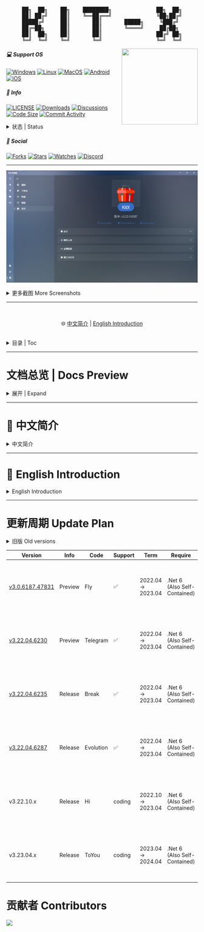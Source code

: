 ﻿<pre align="center">
██╗  ██╗    ██╗    ████████╗              ██╗  ██╗
██║ ██╔╝    ██║    ╚══██╔══╝              ╚██╗██╔╝
█████╔╝     ██║       ██║       █████╗     ╚███╔╝ 
██╔═██╗     ██║       ██║       ╚════╝     ██╔██╗ 
██║  ██╗    ██║       ██║                 ██╔╝ ██╗
╚═╝  ╚═╝    ╚═╝       ╚═╝                 ╚═╝  ╚═╝
</pre>

<a href="https://kitx.apps.catrol.cn/">
  <img align="right" src="https://source.catrol.cn/icons/Project/Catrol/KitX/KitX.png" height="200" width="200"/>
</a>

##### 💻 Support OS
[![Windows](https://img.shields.io/badge/Windows-0078D6?style=for-the-badge&logo=windows&logoColor=white)](#)
[![Linux](https://img.shields.io/badge/Linux-FCC624?style=for-the-badge&logo=linux&logoColor=black)](#)
[![MacOS](https://img.shields.io/badge/mac%20os-000000?style=for-the-badge&logo=macos&logoColor=F0F0F0)](#)
[![Android](https://img.shields.io/badge/Android-3DDC84?style=for-the-badge&logo=android&logoColor=white)](#)
[![iOS](https://img.shields.io/badge/iOS-000000?style=for-the-badge&logo=ios&logoColor=white)](#)

##### 📢 Info
[![LICENSE](https://img.shields.io/github/license/Crequency/KitX?style=for-the-badge)](./LICENSE)
[![Downloads](https://img.shields.io/github/downloads/Crequency/KitX/total?style=for-the-badge&color=%239F7AEA)](https://github.com/Crequency/KitX/releases)
[![Discussions](https://img.shields.io/github/discussions/Crequency/KitX?color=%23ED8936&style=for-the-badge)](https://github.com/Crequency/KitX/discussions)
[![Code Size](https://img.shields.io/github/languages/code-size/Crequency/KitX?style=for-the-badge)](#)
[![Commit Activity](https://img.shields.io/github/commit-activity/m/Crequency/KitX?style=for-the-badge)](https://github.com/Crequency/KitX/commits/)

<details>
<summary>状态 | Status</summary>

[![Build Universal](https://img.shields.io/github/workflow/status/Crequency/KitX/Build%20Universal?style=for-the-badge&label=Build%20Universal)](https://github.com/Crequency/KitX/actions/workflows/build.yml)
[![Build Loaders](https://img.shields.io/github/workflow/status/Crequency/KitX/Build%20Loaders?style=for-the-badge&label=Build%20Loaders)](https://github.com/Crequency/KitX/actions/workflows/build-loaders.yml)
[![Build Plugins](https://img.shields.io/github/workflow/status/Crequency/KitX/Build%20Plugins?style=for-the-badge&label=Build%20Plugins)](https://github.com/Crequency/KitX/actions/workflows/build-plugins.yml)

</details>

##### 📧 Social
[![Forks](https://img.shields.io/github/forks/Crequency/KitX?style=social)](https://github.com/Crequency/KitX/network/members)
[![Stars](https://img.shields.io/github/stars/Crequency/KitX?style=social)](https://github.com/Crequency/KitX/stargazers)
[![Watches](https://img.shields.io/github/watchers/Crequency/KitX?style=social)](https://github.com/Crequency/KitX/watchers)
[![Discord](https://img.shields.io/discord/935095924785549372?style=social&label=Discord)](https://discord.gg/TGx3FYbUBb)

---

![ScreenShot of About View](https://raw.githubusercontent.com/Dynesshely/SmallStorge/master/Crequency-KitX/screenshot_about.png)

<details>
<summary>更多截图 More Screenshots</summary>

![ScreenShot of About View](https://raw.githubusercontent.com/Dynesshely/SmallStorge/master/Crequency-KitX/screenshot_plugins.png)
![ScreenShot of About View](https://raw.githubusercontent.com/Dynesshely/SmallStorge/master/Crequency-KitX/screenshot_devices.png)
![ScreenShot of About View](https://raw.githubusercontent.com/Dynesshely/SmallStorge/master/Crequency-KitX/screenshot_update.png)

</details>

---

<br>

<p align="center">  
  🌐 <a href="#-中文简介">中文简介</a> | <a href="#-english-introduction">English Introduction</a><br>
</p>

<br>

<details>
<summary>目录 | Toc</summary>

- [文档总览 | Docs Preview](#文档总览-docs-preview)
- [📃 中文简介](#中文简介)
  - [ℹ 应用简介](#ℹ-应用简介)
  - [🗃 应用架构](#应用架构)
  - [🪧 运行要求](#运行要求)
    - [KitX Dashboard (面向最终用户)](#kitx-dashboard-面向最终用户)
      - [系统支持](#系统支持)
      - [环境支持](#环境支持)
        - [桌面端支持](#桌面端支持)
        - [移动端支持](#移动端支持)
- [📃 English Introduction](#english-introduction)
  - [ℹ App Description](#ℹ-app-description)
  - [🗃 Application Architecture](#application-architecture)
  - [🪧 Operating requirements](#operating-requirements)
    - [KitX Dashboard (For end users)](#kitx-dashboard-for-end-users)
      - [System Support](#system-support)
      - [Environmental support](#environmental-support)
        - [Desktop support](#desktop-support)
        - [Mobile support](#mobile-support)
- [更新周期 Update Plan](#更新周期-update-plan)
- [贡献者 Contributors](#贡献者-contributors)

</details>

---

# 文档总览 | Docs Preview

<details>
<summary>展开 | Expand</summary>

| Languages | Docs                                                                             |
|-----------|----------------------------------------------------------------------------------|
| zh-cn     | [简体中文](https://github.com/Crequency/KitX-Docs/blob/main/zh-cn/README.md)     |
| zh-cnt    | [繁體中文](https://github.com/Crequency/KitX-Docs/blob/main/zh-cnt/README.md)    |
| en-us     | [English (US)](https://github.com/Crequency/KitX-Docs/blob/main/en-us/README.md) |
| ja-jp     | [日本語](https://github.com/Crequency/KitX-Docs/blob/main/ja-jp/README.md)       |

</details>

---

# 📃 中文简介

<details>
<summary>中文简介</summary>

## ℹ 应用简介
KitX 是一个开放, 共享, 免费的工具平台. 允许`开发者(第三方)`以任何`受支持的语言, 框架`为这个平台增添功能.  
`最终用户`可以从`市场`中自由下载免费插件或是购买付费插件来搭建符合自己`工作流`的`快捷自动化环境`.  
基于 KitX 的`三层设计`, 使得`最终用户`可以轻易在`终端场景`中进行不同设备间的流转与同步, 也可以轻松进行`终端场景`中的`多设备协同`.  
同样得益于优秀的`三层设计`, `第三方`可以使用自己熟悉的语言, 框架来工作, 同样可以很轻松将旧有的代码进行迁移, 甚至可以保持旧有逻辑的同时支持 KitX 平台.  

<details>
<summary>注解</summary>

> `开发者(第三方)` => 指为 KitX 平台开发插件, 新功能或是更新旧有代码使之支持 KitX 平台的开发者们.

> `受支持的语言, 框架` => 取决于第一方开发者(即我们)为 KitX 开发了哪些 Loader (三层设计中的一层).

> `最终用户` => 指在终端设备安装 KitX 来使用 KitX 平台以及社区功能并搭建符合自己工作流的用户.

> `市场` => KitX 当然支持旁加载, 但市场是一个更加方便, 有组织, 安全的插件获取平台(KitX Marketplace).

> `工作流` => KitX 所有的插件支持管道消息, 可以在插件间进行任务流动, 以达到插件间协作的目的.

> `快捷自动化环境` => KitX 的`任务计划`模块允许用户设定触发条件, 触发钩子等使工作流自动化.

> `三层设计` => 见下方`应用架构`部分.

> `终端场景` => 最终用户具体使用 KitX 平台的具体场景, 某些语境下指最终用户的局域网环境.

> `多设备协同` => KitX Dashboard (三层设计中的一层) 目前已支持的系统参见下方`运行要求`部分.

> `第三方` => 同上`开发者(第三方)`.

</details>

## 🗃 应用架构

<details>
<summary>展开</summary>

KitX 采用了三层设计


`第三方` 开发 =--> `Plugins` <--= 互操作 =--> `Loaders` <--= Socket 通信 =--> `Dashboard` <--= UI 操作 =--> 用户


第三方负责参照文档实现 Plugin 应该实现的接口, 具体如何实现每种语言不同框架以及选择实现的 Loaders 都不同.  
每种语言或者说框架都会有一个对应的 Loader 来实现与 Plugin 的互操作, 而 Loader 与 Dashboard 通过 Socket 通信, 汇报情况以及传递命令.  
而这三层设计中的每一层都是可以替换的, 任何一层都可以自定义或是采用第三方的解决方案.  
如此一来, 局域网中的其它设备上的插件也可以连接到当前设备, 因此可以实现局域网互联.  

</details>

## 🪧 运行要求

<details>
<summary>展开</summary>

### KitX Dashboard (面向最终用户)
#### 系统支持
桌面端支持: Windows (10, 11) x64 arm, Linux x64 arm, MacOS x64 arm  
移动端支持: Android (5+) arm, iOS (12+) arm

#### 环境支持
##### 桌面端支持
全平台支持 .NET AOT 编译, 进一步增强运行速度, 但是缺少测试, 稳定性没有保证  
Windows: 可选 带环境 与 不带环境 的便携版, 以及 在线安装包 和 离线安装包.  
Linux:   可选 带环境 的便携版, 也可以在 snap 中在线安装, 或者使用 .deb .rpm 包进行安装.  
MacOS:   可选 带环境 的便携版, 也可以在 App Store 中在线安装.  

##### 移动端支持
Android: 可选 .apk 直接安装, 以及 Crequency Hub 中在线安装.  
iOS:     可选 App Store 中在线安装.  

</details>

</details>

---

# 📃 English Introduction

<details>
<summary>English Introduction</summary>

## ℹ App Description

KitX is an open, shared, free tool platform. Allows `developers (3rd party)` to add functionality to the platform in any `supported languages, frameworks`.  
`End users` can freely download from `market` for free Plug-ins or purchase paid plug-ins to build a `quick automation environment` that conforms to your `workflow`.  
Based on the `three-layer design` of KitX, `end users` can easily transfer and exchange between different devices in the `terminal scene` Synchronization, you can also easily perform `multi-device collaboration` in `terminal scene`.  
Also thanks to the excellent `three-layer design`, `third parties` can use their familiar languages and frameworks to work, and can also easily integrate The old code can be migrated, and even the KitX platform can be supported while maintaining the old logic.  

<details>
<summary>Annotation</summary>

> `Developer (Third Party)` => Refers to developers who develop plugins for the KitX platform, new functions or update old code to support the KitX platform.

> `Supported Languages, Frameworks` => Depends on what Loaders (one of the three-tier design) the first-party developer (i.e. us) has developed for KitX.

> `End user` => Refers to installing KitX on the terminal device to use the KitX platform and community functions and build users who conform to their own workflow.

> `Market` => KitX certainly supports sideloading, but the Marketplace is a much more convenient, organized, and secure platform for getting plugins (KitX Marketplace).

> `Workflow` => All KitX plugins support pipeline messages, and tasks can flow between plugins to achieve the purpose of collaboration between plugins.

> `Quick Automation Environment` => KitX's `Task Scheduler` module allows users to set trigger conditions, trigger hooks, etc. to automate workflows.

> `Three-Tier Design` => See the `Application Architecture` section below.

> `Terminal scene` => The specific scene of the end user using the KitX platform, in some contexts it refers to the end user's local area network environment.

> `Multi-device collaboration` => KitX Dashboard (one layer of the three-tier design) Currently supported systems see the `Running Requirements` section below.

> `Third Party` => Same as above `Developer (Third Party)`.

</details>

## 🗃 Application Architecture

<details>
<summary>Expand</summary>

KitX uses a three-layer design


`Third Party` Development =--> `Plugins` <--= Interop =--> `Loaders` <--= Socket Communication =--> `Dashboard` <--= UI Operation =--> User


The third party is responsible for referring to the documentation to implement the interface that the Plugin should implement, how to implement the different frameworks of each language and the Loaders chosen to implement are different.  
Each language or framework will have a corresponding Loader to achieve interoperability with Plugin, and Loader communicates with Dashboard through Socket, reporting the situation and passing commands.  
Each of these three-layer designs can be replaced, and any layer can be customized or a third-party solution can be used.  
In this way, plug-ins on other devices in the LAN can also be connected to the current device, so LAN interconnection can be achieved.  

</details>

## 🪧 Operating requirements

<details>
<summary>Expand</summary>

### KitX Dashboard (For end users)
#### System Support
Desktop support: Windows (10, 11) x64 arm, Linux x64 arm, MacOS x64 arm  
Mobile support:  Android (5+) arm, iOS (12+) arm

#### Environmental support
##### Desktop support
Any platform supports .NET AOT compilation, which further enhances the running speed, but lacks testing and stability is not guaranteed.  
Windows: Optional with environment, and portable version without environment, as well as online installation package and offline installation package.  
Linux:   Optional portable version with environment, can also be installed online in snap, or installed using .deb .rpm package.  
MacOS:   Optional portable version with environment, can also be installed online in the App Store.

##### Mobile support
Android: Optional .apk direct installation, and online installation in Crequency Hub.
iOS:     Optional online installation from the App Store.

</details>

</details>

---

# 更新周期 Update Plan

<details>
<summary>旧版 Old versions</summary>

| Version                                                                 | Info    | Code       | Support | Term | Require            | Runs on |
|-------------------------------------------------------------------------|---------|------------|---------|------|--------------------|---------|
| Beta_10016                                                              | Beta    | Beta1      | :x:     | 0    | .Net Framework 4.8 | Windows |
| Beta_10213                                                              | Beta    | Beta2      | :x:     | 0    | .Net Framework 4.8 | Windows |
| Beta_10235                                                              | Beta    | Beta3      | :x:     | 0    | .Net Framework 4.8 | Windows |
| [v1.0.0](https://github.com/Crequency/KitX/releases/tag/v1.0.0)         | Release | Hello      | :x:     | 0    | .Net Framework 4.8 | Windows |
| [v1.0.4](https://github.com/Crequency/KitX/releases/tag/v1.0.4)         | Release | WoW        | :x:     | 0    | .Net Framework 4.8 | Windows |
| [v1.0.5](https://github.com/Crequency/KitX/releases/tag/v1.0.5)         | Release | Nice Try   | :x:     | 0    | .Net Framework 4.8 | Windows |
| [v1.1.0](https://github.com/Crequency/KitX/releases/tag/v1.1.0)         | Release | Apple      | :x:     | 0    | .Net Framework 4.8 | Windows |
| [v1.1.1](https://github.com/Crequency/KitX/releases/tag/v1.1.1-v1.1.5)  | Release | Banana     | :x:     | 0    | .Net Framework 4.8 | Windows |
| [v1.1.2](https://github.com/Crequency/KitX/releases/tag/v1.1.1-v1.1.5)  | Release | Cabbage    | :x:     | 0    | .Net Framework 4.8 | Windows |
| [v1.1.4](https://github.com/Crequency/KitX/releases/tag/v1.1.1-v1.1.5)  | Release | Durin      | :x:     | 0    | .Net Framework 4.8 | Windows |
| [v1.1.5](https://github.com/Crequency/KitX/releases/tag/v1.1.1-v1.1.5)  | Release | Grape      | :x:     | 0    | .Net Framework 4.8 | Windows |
| [v1.2.0](https://github.com/Crequency/KitX/releases/tag/v1.2.0)         | Release | Herring    | :x:     | 0    | .Net Framework 4.8 | Windows |
| [v1.2.1](https://github.com/Crequency/KitX/releases/tag/v1.2.1)         | Release | Wonderful  | :x:     | 0    | .Net Framework 4.8 | Windows |
| [v1.2.2](https://github.com/Crequency/KitX/releases/tag/v1.2.2)         | Release | Abandon    | :x:     | 0    | .Net Framework 4.8 | Windows |
| [v1.2.4](https://github.com/Crequency/KitX/releases/tag/v1.2.4-preview) | Preview | Panda      | :x:     | 0    | .Net Framework 4.8 | Windows |
| [v1.2.4](https://github.com/Crequency/KitX/releases/tag/v1.2.4)         | Release | Panda      | :x:     | 0    | .Net Framework 4.8 | Windows |
| [v1.2.5](https://github.com/Crequency/KitX/releases/tag/v1.2.5)         | Release | Orange     | :x:     | 0    | .Net Framework 4.8 | Windows |
| [v1.2.6](https://github.com/Crequency/KitX/releases/tag/v1.2.6)         | Release | Muik       | :x:     | 0    | .Net Framework 4.8 | Windows |
| [v1.2.7](https://github.com/Crequency/KitX/releases/tag/v1.2.7)         | Release | Cookie     | :x:     | 0    | .Net Framework 4.8 | Windows |
| [v2.0.0](https://github.com/Crequency/KitX/releases/tag/v2.0.0)         | Release | Sea        | :x:     | 0    | .Net Framework 4.8 | Windows |
| [v2.0.1](https://github.com/Crequency/KitX/releases/tag/v2.0.1)         | Release | Ocean      | :x:     | 0    | .Net Framework 4.8 | Windows |
| [v2.0.2](https://github.com/Crequency/KitX/releases/tag/v2.0.2)         | Release | Calculator | :x:     | 0    | .Net Framework 4.8 | Windows |
| [v2.0.3](https://github.com/Crequency/KitX/releases/tag/v2.0.3)         | Release | Wood       | :x:     | 0    | .Net Framework 4.8 | Windows |
| [v2.0.4](https://github.com/Crequency/KitX/releases/tag/v2.0.4)         | Release | Computer   | :x:     | 0    | .Net Framework 4.8 | Windows |
| [v2.0.5](https://github.com/Crequency/KitX/releases/tag/v2.0.5-preview) | Preview | Laptop     | :x:     | 0    | .Net Framework 4.8 | Windows |

</details>

| Version                                                                           | Info    | Code      | Support            | Term               | Require                      | Runs on                                                    |
|-----------------------------------------------------------------------------------|---------|-----------|--------------------|--------------------|------------------------------|------------------------------------------------------------|
| [v3.0.6187.47831](https://github.com/Crequency/KitX/releases/tag/v3.0.6187.47831) | Preview | Fly       | :white_check_mark: | 2022.04 -> 2023.04 | .Net 6 (Also Self-Contained) | Windows, Linux, MacOS, Android, iOS, Browser, Raspberry Pi |
| [v3.22.04.6230](https://github.com/Crequency/KitX/releases/tag/v3.22.04.6230)     | Preview | Telegram  | :white_check_mark: | 2022.04 -> 2023.04 | .Net 6 (Also Self-Contained) | Windows, Linux, MacOS, Android, iOS, Browser, Raspberry Pi |
| [v3.22.04.6235](https://github.com/Crequency/KitX/releases/tag/v3.22.04.6235)     | Release | Break     | :white_check_mark: | 2022.04 -> 2023.04 | .Net 6 (Also Self-Contained) | Windows, Linux, MacOS, Android, iOS, Browser, Raspberry Pi |
| [v3.22.04.6287](https://github.com/Crequency/KitX/releases/tag/v3.22.04.6287)     | Release | Evolution | :white_check_mark: | 2022.04 -> 2023.04 | .Net 6 (Also Self-Contained) | Windows, Linux, MacOS, Android, iOS, Browser, Raspberry Pi |
| v3.22.10.x                                                                        | Release | Hi        | coding             | 2022.10 -> 2023.04 | .Net 6 (Also Self-Contained) | Windows, Linux, MacOS, Android, iOS, Browser, Raspberry Pi |
| v3.23.04.x                                                                        | Release | ToYou     | coding             | 2023.04 -> 2024.04 | .Net 6 (Also Self-Contained) | Windows, Linux, MacOS, Android, iOS, Browser, Raspberry Pi |

# 贡献者 Contributors
<a href = "https://github.com/Crequency/KitX/graphs/contributors">
  <img src = "https://contrib.rocks/image?repo=Crequency/KitX"/>
</a>
